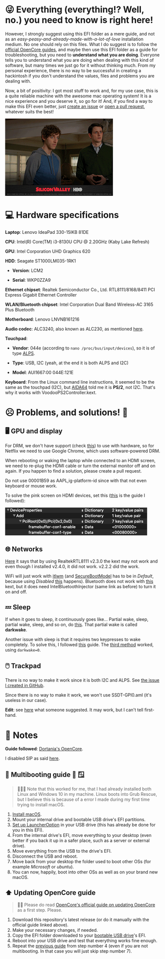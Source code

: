 # 😜 Everything (everything!? Well, no.) you need to know is right here!
However, I strongly suggest using this EFI folder as a mere guide, and not as an _easy-peasy-and-already-made-with-a-lot-of-love_ installation medium. No one should rely on this files. What I do suggest is to follow the [official OpenCore guides](https://dortania.github.io/getting-started), and maybe then use this EFI folder as a guide for troubleshooting, but you need to **understand what you are doing**.
Everyone tells you to understand what you are doing when dealing with this kind of software, but many times we just go for it without thinking much. From my personal experience, there is no way to be successful in creating a hackintosh if you don't understand the values, files and problems you are dealing with.

Now, a bit of positivity: I got most stuff to work and, for my use case, this is a quite reliable machine with the awesome mac operating system! It is a nice experience and you deserve it, so go for it! And, if you find a way to make this EFI even better, just [create an issue](https://github.com/LucasDondo/Hackintosh-Lenovo-IdeaPad-330-15IKB-81DE/issues/new/choose) or [open a pull request](https://github.com/LucasDondo/Hackintosh-Lenovo-IdeaPad-330-15IKB-81DE/compare), whatever suits the best!

![Booyah!](Resources/Booyah!.gif)

# 💻️ Hardware specifications

**Laptop**: Lenovo IdeaPad 330-15IKB 81DE

**CPU**: Intel(R) Core(TM) i3-8130U CPU @ 2.20GHz (Kaby Lake Refresh)

**GPU**: Intel Corporation UHD Graphics 620

**HDD**: Seagate ST1000LM035-1RK1

- **Version**: LCM2

- **Serial**: WKP0ZZA9

**Ethernet chipset**: Realtek Semiconductor Co., Ltd. RTL8111/8168/8411 PCI Express Gigabit Ethernet Controller

**WLAN/Bluetooth chipset**: Intel Corporation Dual Band Wireless-AC 3165 Plus Bluetooth

**Motherboard**: Lenovo LNVNB161216

**Audio codec**: ALC3240, also known as ALC230, as mentioned [here](https://reddit.com/r/hackintosh/comments/hzjb44/codec_finder).

**Touchpad**:

- **Vendor**: 044e (according to `nano /proc/bus/input/devices`), so it is of type [ALPS](https://devicehunt.com/view/type/usb/vendor/044E).

- **Type**: USB, I2C (yeah, at the end it is both ALPS and I2C)

- **Model**: AUI1667:00 044E:121E

**Keyboard**: From the Linux command line instructions, it seemed to be the same as the touchpad (I2C), but [AIDA64](https://aida64.com) told me it is **PS/2**, not I2C. That's why it works with VoodooPS2Controller.kext.

# ☹️ Problems, and solutions! 🙂

## 🖥️ GPU and display

For DRM, we don't have support (check [this](https://dortania.github.io/OpenCore-Post-Install/universal/drm.html#fixing-drm)) to use with hardware, so for Netflix we need to use Google Chrome, which uses software-powered DRM.

When rebooting or waking the laptop while connected to an HDMI screen, we need to re-plug the HDMI cable or turn the external monitor off and on again. If you happen to find a solution, please create a pull request.

Do not use 00001B59 as AAPL,ig-platform-id since with that not even keyboard or mouse work.

To solve the pink screen on HDMI devices, set this ([this](https://dortania.github.io/OpenCore-Post-Install/gpu-patching/intel-patching/connector.html) is the guide I followed):

![Pink screen on HDMI - Solution](<Resources/Pink screen on HDMI - Solution.png>)

## 🌐 Networks

[Here](https://dortania.github.io/OpenCore-Install-Guide/ktext.html#ethernet) it says that by using RealtekRTL8111 v2.3.0 the kext may not work and even though I installed v2.4.0, it did not work. v2.2.2 did the work.

WiFi will just work with [itlwm](https://github.com/OpenIntelWireless/itlwm) (and [SecureBootModel](https://dortania.github.io/OpenCore-Install-Guide/config-laptop.plist/kaby-lake.html#misc) has to be in _Default_, because using _Disabled_ [this](https://github.com/OpenIntelWireless/itlwm/issues/301) happens). Bluetooth does not work with [this](https://github.com/OpenIntelWireless/IntelBluetoothFirmware) kext, but it does need IntelBluetoothInjector (same link as before) to turn it on and off.

## 💤 Sleep

If when it goes to sleep, it continuously goes like... Partial wake, sleep, partial wake, sleep, and so on, do [this](https://dortania.github.io/OpenCore-Post-Install/usb/misc/instant-wake.html). That partial wake is called **darkwake**.

Another issue with sleep is that it requires two keypresses to wake completely. To solve this, I followed [this](https://dortania.github.io/OpenCore-Post-Install/usb/misc/keyboard.html) guide. The [third method](https://dortania.github.io/OpenCore-Post-Install/usb/misc/keyboard.html#method-3-configuring-darkwake) worked, using `darkwake=0`.

## 🖱️ Trackpad

There is no way to make it work since it is both I2C and ALPS. See [the issue I created in GitHub](https://github.com/VoodooI2C/VoodooI2C/issues/358#event-3638746641).

Since there is no way to make it work, we won't use SSDT-GPI0.aml (it's useless in our case).

**Edit**: see [here](https://github.com/VoodooI2C/VoodooI2C/issues/358#issuecomment-939154909) what someone suggested. It may work, but I can't tell first-hand.

# 📝 Notes

**Guide followed**: [Dortania's OpenCore](http://dortania.github.io).

I disabled SIP as said [here](https://dortania.github.io/OpenCore-Install-Guide/troubleshooting/extended/post-issues.html#disabling-sip).

## <a id="multibootingGuide">🍎 Multibooting guide 🐧 🪟</a>

> 🤷🏼‍♂️ Note that this worked for me, that I had already installed both Linux and Windows 10 in my machine. Linux boots into Grub Rescue, but I believe this is because of a error I made during my first time trying to install macOS.

1. [Install macOS](https://dortania.github.io/OpenCore-Install-Guide).
2. Mount your internal drive and bootable USB drive's EFI partitions.
3. [Set up LauncherOption](https://dortania.github.io/OpenCore-Post-Install/multiboot/bootstrap.html) in your USB drive (this has already be done for you in this EFI).
4. From the internal drive's EFI, move everything to your desktop (even better if you back it up in a safer place, such as a server or external drive).
5. Move everything from the USB to the drive's EFI.
6. Disconnect the USB and reboot.
7. Move back from your desktop the folder used to boot other OSs (for example *Microsoft* or *ubuntu*).
8. You can now, happily, boot into other OSs as well as on your brand new macOS.

## ⬆️ Updating OpenCore guide

> 🙏🏼 Please do read [OpenCore's official guide on updating OpenCore](https://dortania.github.io/OpenCore-Post-Install/universal/update.html) as a first step. Please.

1. Download this repository's latest release (or do it manually with the official guide linked above).
2. Make your necessary changes, if needed.
3. Copy the EFI folder downloaded to your [bootable USB drive](https://dortania.github.io/OpenCore-Install-Guide/installer-guide)'s EFI.
4. Reboot into your USB drive and test that everything works fine enough.
5. Repeat the [previous guide](#multibootingGuide) from step number 4 (even if you are not multibooting. In that case you will just skip step number 7).
